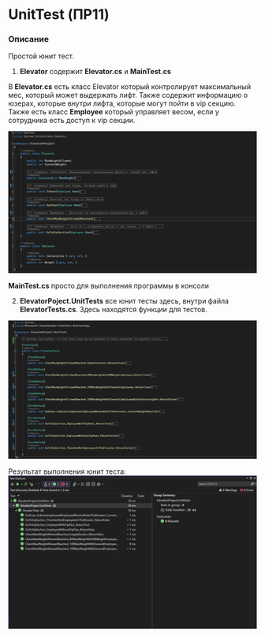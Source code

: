 # UnitTest (ПР11)

### Описание

Простой юнит тест.

1. **Elevator** содержит **Elevator.cs** и **MainTest.cs**

В **Elevator.cs** есть класс Elevator который контролирует максимальный мес, который может выдержать лифт. Также содержит информацию о юзерах, которые внутри лифта, которые могут пойти в vip секцию. Также есть класс **Employee** который управляет весом, если у сотрудника есть доступ к vip секции.

![](Images/Elevator.cs.png)


**MainTest.cs** просто для выполнения программы в консоли


2. **ElevatorPoject.UnitTests** все юнит тесты здесь, внутри файла **ElevatorTests.cs**. Здесь находятся функции для тестов. 

![](Images/ElevatorTests.cs.png)




Результат выполнения юнит теста:
![](Images/PassingAllTests.png)
